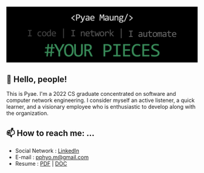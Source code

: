 ![About Me](readme_header.png)

## 👋 Hello, people!

This is Pyae. I'm a 2022 CS graduate concentrated on software and computer network engineering. I consider myself an active listener, a quick learner, and a visionary employee who is enthusiastic to develop along with the organization.


## 📫 How to reach me: ...

- Social Network : [LinkedIn](https://www.linkedin.com/in/pyaephyomaung/)
- E-mail : pphyo.m@gmail.com
- Resume : [PDF](https://mega.nz/file/6wpiwTaI#M03yufK0GSxkcV9VR0U3EDHt10FeX4gOW-YjlTO4J74) | [DOC](https://mega.nz/file/DsxGCBSA#Z4pksZIixRMj7R8mlm8iqSRSZ4nVxgixhzJ-ovNrw5A)
    
<!--
**pphyom/pphyom** is a ✨ _special_ ✨ repository because its `README.md` (this file) appears on your GitHub profile.

Here are some ideas to get you started:

- 🔭 I’m currently working on ...
- 🌱 I’m currently learning ...
- 👯 I’m looking to collaborate on ...
- 🤔 I’m looking for help with ...
- 💬 Ask me about ...
- 📫 How to reach me: ...
- 😄 Pronouns: ...
- ⚡ Fun fact: ...
-->
